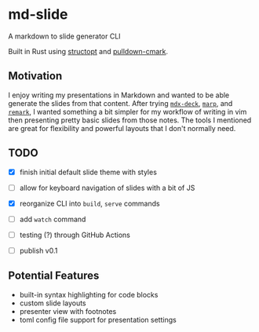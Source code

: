 # md-slide

A markdown to slide generator CLI

Built in Rust using [structopt](https://lib.rs/crates/structopt) and [pulldown-cmark](https://lib.rs/crates/pulldown-cmark).

## Motivation

I enjoy writing my presentations in Markdown and wanted to be able generate the slides from that content. After trying [`mdx-deck`](https://github.com/jxnblk/mdx-deck), [`marp`](https://marp.app), and [`remark`](https://github.com/gnab/remark), I wanted something a bit simpler for my workflow of writing in vim then presenting pretty basic slides from those notes. The tools I mentioned are great for flexibility and powerful layouts that I don't normally need.

## TODO

- [X] finish initial default slide theme with styles
- [ ] allow for keyboard navigation of slides with a bit of JS
- [X] reorganize CLI into `build`, `serve` commands
- [ ] add `watch` command
- [ ] testing (?) through GitHub Actions
- [ ] publish v0.1


## Potential Features

- built-in syntax highlighting for code blocks
- custom slide layouts
- presenter view with footnotes
- toml config file support for presentation settings
